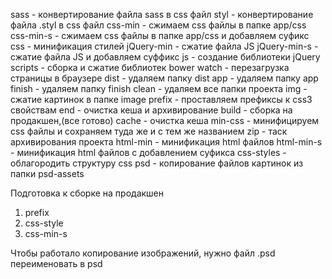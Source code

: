 sass - конвертирование файла sass в css файл
styl - конвертирование файла .styl в css файл
css-min - сжимаем css файлы в папке app/css
css-min-s - сжимаем css файлы в папке app/css и добавляем суфикс
css - минификация стилей
jQuery-min - сжатие файла JS
jQuery-min-s - сжатие файла JS и добавляем суффикс
js - создание библиотеки jQuery
scripts - сборка и сжатие библиотек bower
watch - перезагрузка страницы в браузере
dist - удаляем папку dist
app - удаляем папку app
finish - удаляем папку finish
clean - удаляем все папки проекта
img - сжатие картинок в папке image
prefix - проставляем префиксы к css3 свойствам
end - очистка кеша и архивирование
build - сборка на продакшен,(все готово)
cache - очистка кеша
min-css - минифицируем css файлы и сохраняем туда же и с тем же названием
zip - таск архивирования проекта
html-min - минификация html файлов
html-min-s - минификация html файлов с добавлением суфикса
css-styles - облагородить структуру css
psd - копирование файлов картинок из папки psd-assets

Подготовка к сборке на продакшен
1. prefix
2. css-style
3. css-min-s

Чтобы работало копирование изображений, нужно файл .psd переименовать в psd